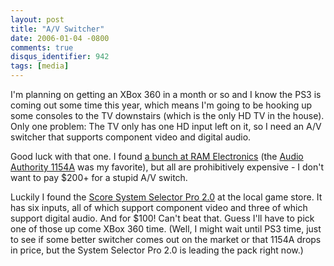```yaml
---
layout: post
title: "A/V Switcher"
date: 2006-01-04 -0800
comments: true
disqus_identifier: 942
tags: [media]
---
```

I'm planning on getting an XBox 360 in a month or so and I know the PS3
is coming out some time this year, which means I'm going to be hooking
up some consoles to the TV downstairs (which is the only HD TV in the
house). Only one problem: The TV only has one HD input left on it, so I
need an A/V switcher that supports component video and digital audio.

 Good luck with that one. I found [a bunch at RAM
Electronics](http://www.ramelectronics.net/html/comp-vid-sw.html) (the
[Audio Authority 1154A](http://www.ramelectronics.net/html/1154A.html)
was my favorite), but all are prohibitively expensive - I don't want to
pay $200+ for a stupid A/V switch.

 Luckily I found the [Score System Selector Pro
2.0](http://store.videogamecentral.com/pesyseprocwa.html) at the local
game store. It has six inputs, all of which support component video and
three of which support digital audio. And for $100! Can't beat that.
Guess I'll have to pick one of those up come XBox 360 time. (Well, I
might wait until PS3 time, just to see if some better switcher comes out
on the market or that 1154A drops in price, but the System Selector Pro
2.0 is leading the pack right now.)
